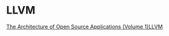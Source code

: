 # LLVM

[The Architecture of Open Source Applications (Volume 1)LLVM](https://aosabook.org/en/v1/llvm.html)